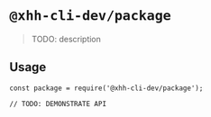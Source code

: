 # `@xhh-cli-dev/package`

> TODO: description

## Usage

```
const package = require('@xhh-cli-dev/package');

// TODO: DEMONSTRATE API
```
